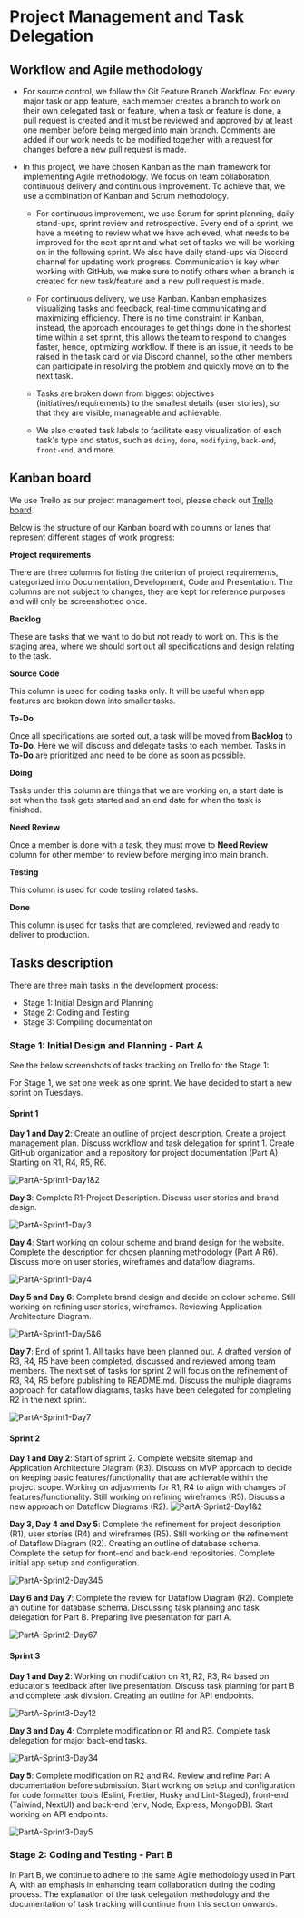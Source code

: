 # Project Management and Task Delegation

## Workflow and Agile methodology

- For source control, we follow the Git Feature Branch Workflow. For every major task or app feature, each member creates a branch to work on their own delegated task or feature, when a task or feature is done, a pull request is created and it must be reviewed and approved by at least one member before being merged into main branch. Comments are added if our work needs to be modified together with a request for changes before a new pull request is made.

- In this project, we have chosen Kanban as the main framework for implementing Agile methodology. We focus on team collaboration, continuous delivery and continuous improvement. To achieve that, we use a combination of Kanban and Scrum methodology.

  - For continuous improvement, we use Scrum for sprint planning, daily stand-ups, sprint review and retrospective. Every end of a sprint, we have a meeting to review what we have achieved, what needs to be improved for the next sprint and what set of tasks we will be working on in the following sprint. We also have daily stand-ups via Discord channel for updating work progress. Communication is key when working with GitHub, we make sure to notify others when a branch is created for new task/feature and a new pull request is made.

  - For continuous delivery, we use Kanban. Kanban emphasizes visualizing tasks and feedback, real-time communicating and maximizing efficiency. There is no time constraint in Kanban, instead, the approach encourages to get things done in the shortest time within a set sprint, this allows the team to respond to changes faster, hence, optimizing workflow. If there is an issue, it needs to be raised in the task card or via Discord channel, so the other members can participate in resolving the problem and quickly move on to the next task.

  - Tasks are broken down from biggest objectives (initiatives/requirements) to the smallest details (user stories), so that they are visible, manageable and achievable.

  - We also created task labels to facilitate easy visualization of each task's type and status, such as `doing`, `done`, `modifying`, `back-end`, `front-end`, and more.

## Kanban board

We use Trello as our project management tool, please check out [Trello board](https://trello.com/b/TE5Q9ZYj/t3a2-%F0%9F%8C%B8sakura-pantry).

Below is the structure of our Kanban board with columns or lanes that represent different stages of work progress:

**Project requirements**

There are three columns for listing the criterion of project requirements, categorized into Documentation, Development, Code and Presentation. The columns are not subject to changes, they are kept for reference purposes and will only be screenshotted once.

**Backlog**

These are tasks that we want to do but not ready to work on. This is the staging area, where we should sort out all specifications and design relating to the task.

**Source Code**

This column is used for coding tasks only. It will be useful when app features are broken down into smaller tasks.

**To-Do**

Once all specifications are sorted out, a task will be moved from **Backlog** to **To-Do**. Here we will discuss and delegate tasks to each member. Tasks in **To-Do** are prioritized and need to be done as soon as possible.

**Doing**

Tasks under this column are things that we are working on, a start date is set when the task gets started and an end date for when the task is finished.

**Need Review**

Once a member is done with a task, they must move to **Need Review** column for other member to review before merging into main branch.

**Testing**

This column is used for code testing related tasks.

**Done**

This column is used for tasks that are completed, reviewed and ready to deliver to production.

## Tasks description

There are three main tasks in the development process:

- Stage 1: Initial Design and Planning
- Stage 2: Coding and Testing
- Stage 3: Compiling documentation

### Stage 1: Initial Design and Planning - Part A

See the below screenshots of tasks tracking on Trello for the Stage 1:

For Stage 1, we set one week as one sprint. We have decided to start a new sprint on Tuesdays.

#### Sprint 1

**Day 1 and Day 2**: Create an outline of project description. Create a project management plan. Discuss workflow and task delegation for sprint 1. Create GitHub organization and a repository for project documentation (Part A). Starting on R1, R4, R5, R6.

![PartA-Sprint1-Day1&2](./images/trello_screenshots/Stage1-Sprint1-Day1&2-151611.png)

**Day 3**: Complete R1-Project Description. Discuss user stories and brand design.

![PartA-Sprint1-Day3](./images/trello_screenshots/Stage1-Sprint1-Day3-1711.png)

**Day 4**: Start working on colour scheme and brand design for the website. Complete the description for chosen planning methodology (Part A R6). Discuss more on user stories, wireframes and dataflow diagrams.

![PartA-Sprint1-Day4](./images/trello_screenshots/Stage1-Sprint1-Day4-1811.png)

**Day 5 and Day 6**: Complete brand design and decide on colour scheme. Still working on refining user stories, wireframes. Reviewing Application Architecture Diagram.

![PartA-Sprint1-Day5&6](./images/trello_screenshots/Stage1-Sprint1-Day5&6-192011.png)

**Day 7**: End of sprint 1. All tasks have been planned out. A drafted version of R3, R4, R5 have been completed, discussed and reviewed among team members. The next set of tasks for sprint 2 will focus on the refinement of R3, R4, R5 before publishing to README.md. Discuss the multiple diagrams approach for dataflow diagrams, tasks have been delegated for completing R2 in the next sprint.

![PartA-Sprint1-Day7](./images/trello_screenshots/Stage1-Sprint1-Day7-2111.png)

#### Sprint 2

**Day 1 and Day 2**: Start of sprint 2. Complete website sitemap and Application Architecture Diagram (R3). Discuss on MVP approach to decide on keeping basic features/functionality that are achievable within the project scope. Working on adjustments for R1, R4 to align with changes of features/functionality. Still working on refining wireframes (R5). Discuss a new approach on Dataflow Diagrams (R2).
![PartA-Sprint2-Day1&2](./images/trello_screenshots/Stage1-Sprint2-Day1&2-222311.png)

**Day 3, Day 4 and Day 5**: Complete the refinement for project description (R1), user stories (R4) and wireframes (R5).
Still working on the refinement of Dataflow Diagram (R2). Creating an outline of database schema. Complete the setup for front-end and back-end repositories. Complete initial app setup and configuration. 

![PartA-Sprint2-Day345](./images/trello_screenshots/Stage1-Sprint2-Day345-24252611.png)

**Day 6 and Day 7**: Complete the review for Dataflow Diagram (R2). Complete an outline for database schema. Discussing task planning and task delegation for Part B. Preparing live presentation for part A. 

![PartA-Sprint2-Day67](./images/trello_screenshots/Stage1-Sprint2-Day6&7-272811.png)

#### Sprint 3

**Day 1 and Day 2**: Working on modification on R1, R2, R3, R4 based on educator's feedback after live presentation. Discuss task planning for part B and complete task division. Creating an outline for API endpoints.

![PartA-Sprint3-Day12](./images/trello_screenshots/Stage1-Sprint3-Day1&2-293011.png)

**Day 3 and Day 4**: Complete modification on R1 and R3. Complete task delegation for major back-end tasks.

![PartA-Sprint3-Day34](./images/trello_screenshots/Stage1-Sprint3-Day3&4-010212.png)

**Day 5**: Complete modification on R2 and R4. Review and refine Part A documentation before submission. Start working on setup and configuration for code formatter tools (Eslint, Prettier, Husky and Lint-Staged), front-end (Taiwind, NextUI) and back-end (env, Node, Express, MongoDB). Start working on API endpoints. 

![PartA-Sprint3-Day5](./images/trello_screenshots/Stage1-Sprint3-Day5-0312.png)

### Stage 2: Coding and Testing - Part B

In Part B, we continue to adhere to the same Agile methodology used in Part A, with an emphasis in enhancing team collaboration during the coding process. The explanation of the task delegation methodology and the documentation of task tracking will continue from this section onwards.
